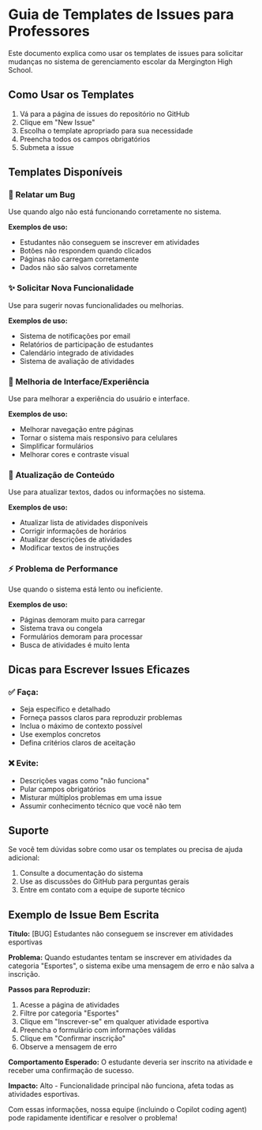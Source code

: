 # Guia de Templates de Issues para Professores

Este documento explica como usar os templates de issues para solicitar mudanças no sistema de gerenciamento escolar da Mergington High School.

## Como Usar os Templates

1. Vá para a página de issues do repositório no GitHub
2. Clique em "New Issue"
3. Escolha o template apropriado para sua necessidade
4. Preencha todos os campos obrigatórios
5. Submeta a issue

## Templates Disponíveis

### 🐛 Relatar um Bug
Use quando algo não está funcionando corretamente no sistema.

**Exemplos de uso:**
- Estudantes não conseguem se inscrever em atividades
- Botões não respondem quando clicados
- Páginas não carregam corretamente
- Dados não são salvos corretamente

### ✨ Solicitar Nova Funcionalidade
Use para sugerir novas funcionalidades ou melhorias.

**Exemplos de uso:**
- Sistema de notificações por email
- Relatórios de participação de estudantes
- Calendário integrado de atividades
- Sistema de avaliação de atividades

### 🎨 Melhoria de Interface/Experiência
Use para melhorar a experiência do usuário e interface.

**Exemplos de uso:**
- Melhorar navegação entre páginas
- Tornar o sistema mais responsivo para celulares
- Simplificar formulários
- Melhorar cores e contraste visual

### 📝 Atualização de Conteúdo
Use para atualizar textos, dados ou informações no sistema.

**Exemplos de uso:**
- Atualizar lista de atividades disponíveis
- Corrigir informações de horários
- Atualizar descrições de atividades
- Modificar textos de instruções

### ⚡ Problema de Performance
Use quando o sistema está lento ou ineficiente.

**Exemplos de uso:**
- Páginas demoram muito para carregar
- Sistema trava ou congela
- Formulários demoram para processar
- Busca de atividades é muito lenta

## Dicas para Escrever Issues Eficazes

### ✅ Faça:
- Seja específico e detalhado
- Forneça passos claros para reproduzir problemas
- Inclua o máximo de contexto possível
- Use exemplos concretos
- Defina critérios claros de aceitação

### ❌ Evite:
- Descrições vagas como "não funciona"
- Pular campos obrigatórios
- Misturar múltiplos problemas em uma issue
- Assumir conhecimento técnico que você não tem

## Suporte

Se você tem dúvidas sobre como usar os templates ou precisa de ajuda adicional:

1. Consulte a documentação do sistema
2. Use as discussões do GitHub para perguntas gerais
3. Entre em contato com a equipe de suporte técnico

## Exemplo de Issue Bem Escrita

**Título:** [BUG] Estudantes não conseguem se inscrever em atividades esportivas

**Problema:**
Quando estudantes tentam se inscrever em atividades da categoria "Esportes", o sistema exibe uma mensagem de erro e não salva a inscrição.

**Passos para Reproduzir:**
1. Acesse a página de atividades
2. Filtre por categoria "Esportes"
3. Clique em "Inscrever-se" em qualquer atividade esportiva
4. Preencha o formulário com informações válidas
5. Clique em "Confirmar inscrição"
6. Observe a mensagem de erro

**Comportamento Esperado:**
O estudante deveria ser inscrito na atividade e receber uma confirmação de sucesso.

**Impacto:**
Alto - Funcionalidade principal não funciona, afeta todas as atividades esportivas.

Com essas informações, nossa equipe (incluindo o Copilot coding agent) pode rapidamente identificar e resolver o problema!
